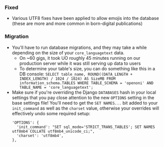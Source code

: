 ### Fixed

- Various UTF8 fixes have been applied to allow emojis into the database (these
  are more and more common in born-digital publications)

### Migration

- You'll have to run database migrations, and they may take a while depending
  on the size of your `core_languagetext` data.
  - On ~60 gigs, it took UO roughly 45 minutes running on our production server
    while it was still serving up data to users
  - To determine your table's size, you can do something like this in a DB
    console: `SELECT table_name, ROUND((DATA_LENGTH + INDEX_LENGTH) / 1024 /
    1024) AS SizeMB FROM information_schema.TABLES WHERE TABLE_SCHEMA =
    'openoni' AND TABLE_NAME = 'core_languagetext';`
- Make sure if you're overriding the Django `DATABASES` hash in your local
  settings that you pay close attention to the new `OPTIONS` setting in the
  base settings file! You'll need to get the `SET NAMES...` bit added to your
  `init_command` as well as the `charset` value, otherwise your overrides will
  effectively undo some required setup:
  ```
  'OPTIONS': {
    'init_command': "SET sql_mode='STRICT_TRANS_TABLES'; SET NAMES utf8mb4 COLLATE utf8mb4_unicode_ci;",
    'charset': 'utf8mb4',
  },
  ```

